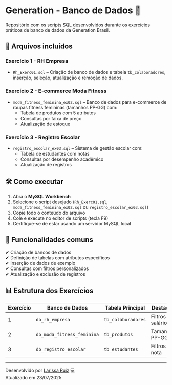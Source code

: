 # Generation - Banco de Dados 💾

Repositório com os scripts SQL desenvolvidos durante os exercícios práticos de banco de dados da Generation Brasil.

## 📁 Arquivos incluídos

### Exercício 1 - RH Empresa
- `Rh_Exerc01.sql` – Criação de banco de dados e tabela `tb_colaboradores`, inserção, seleção, atualização e remoção de dados.

### Exercício 2 - E-commerce Moda Fitness
- `moda_fitness_feminina_ex02.sql` – Banco de dados para e-commerce de roupas fitness femininas (tamanhos PP-GG) com:
  - Tabela de produtos com 5 atributos
  - Consultas por faixa de preço
  - Atualização de estoque

### Exercício 3 - Registro Escolar
- `registro_escolar_ex03.sql` – Sistema de gestão escolar com:
  - Tabela de estudantes com notas
  - Consultas por desempenho acadêmico
  - Atualização de registros

## 🛠️ Como executar

1. Abra o **MySQL Workbench**
2. Selecione o script desejado (`Rh_Exerc01.sql`, `moda_fitness_feminina_ex02.sql` ou `registro_escolar_ex03.sql`)
3. Copie todo o conteúdo do arquivo
4. Cole e execute no editor de scripts (tecla F9)
5. Certifique-se de estar usando um servidor MySQL local

## 🧪 Funcionalidades comuns

✔ Criação de bancos de dados  
✔ Definição de tabelas com atributos específicos  
✔ Inserção de dados de exemplo  
✔ Consultas com filtros personalizados  
✔ Atualização e exclusão de registros  

## 📊 Estrutura dos Exercícios

| Exercício | Banco de Dados             | Tabela Principal    | Destaque             |
|-----------|----------------------------|---------------------|----------------------|
| 1         | `db_rh_empresa`            | `tb_colaboradores`  | Filtros por salário  |
| 2         | `db_moda_fitness_feminina` | `tb_produtos`       | Tamanhos PP-GG       |
| 3         | `db_registro_escolar`      | `tb_estudantes`     | Filtros por nota     |

---

Desenvolvido por [Larissa Ruiz](https://github.com/Lalisruiz) 💻  
Atualizado em 23/07/2025
